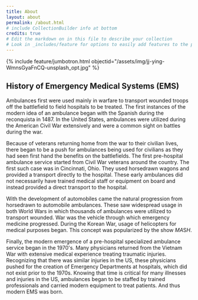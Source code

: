 ```yaml
---
title: About
layout: about
permalink: /about.html
# include CollectionBuilder info at bottom
credits: true
# Edit the markdown on in this file to describe your collection
# Look in _includes/feature for options to easily add features to the page
---
```


{% include feature/jumbotron.html objectid="/assets/img/jj-ying-WmnsGyaFnCQ-unsplash_opt.jpg" %}

## History of Emergency Medical Systems (EMS)  
Ambulances first were used mainly in warfare to transport wounded troops off the battlefield to field hospitals to be treated. The first instances of the modern idea of an ambulance began with the Spanish during the reconquista in 1487. In the United States, ambulances were utilized during the American Civil War extensively and were a common sight on battles during the war.  

Because of veterans returning home from the war to their civilian lives, there began to be a push for ambulances being used for civilians as they had seen first hand the benefits on the battlefields. The first pre-hospital ambulance service started from Civil War veterans around the country. The first such case was in Cincinnati, Ohio. They used horsedrawn wagons and provided a transport directly to the hospital. These early ambulances did not necessarily have trained medical staff or equipment on board and instead provided a direct transport to the hospital.  

With the development of automobiles came the natural progression from horsedrawn to automobile ambulances. These saw widespread usage in both World Wars in which thousands of ambulances were utilized to transport wounded. War was the vehicle through which emergency medicine progressed. During the Korean War, usage of helicopters for medical purposes began. This concept was popularized by the show _M_*A*S*H*.   

Finally, the modern emergence of a pre-hospital specialized ambulance service began in the 1970's. Many physicians returned from the Vietnam War with extensive medical experience treating traumatic injuries. Recognizing that there was similar injuries in the US, these physicians pushed for the creation of Emergency Departments at hospitals, which did not exist prior to the 1970s. Knowing that time is critical for many illnesses and injuries in the US, ambulances began to be staffed by trained professionals and carried modern equipment to treat patients. And thus modern EMS was born. 

